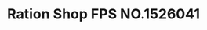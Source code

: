 ---
title: "Ration Shop FPS NO.1526041"
url: /kanjirappally/ration-shop-fps-no-1526041/
shop: Allgemein
---